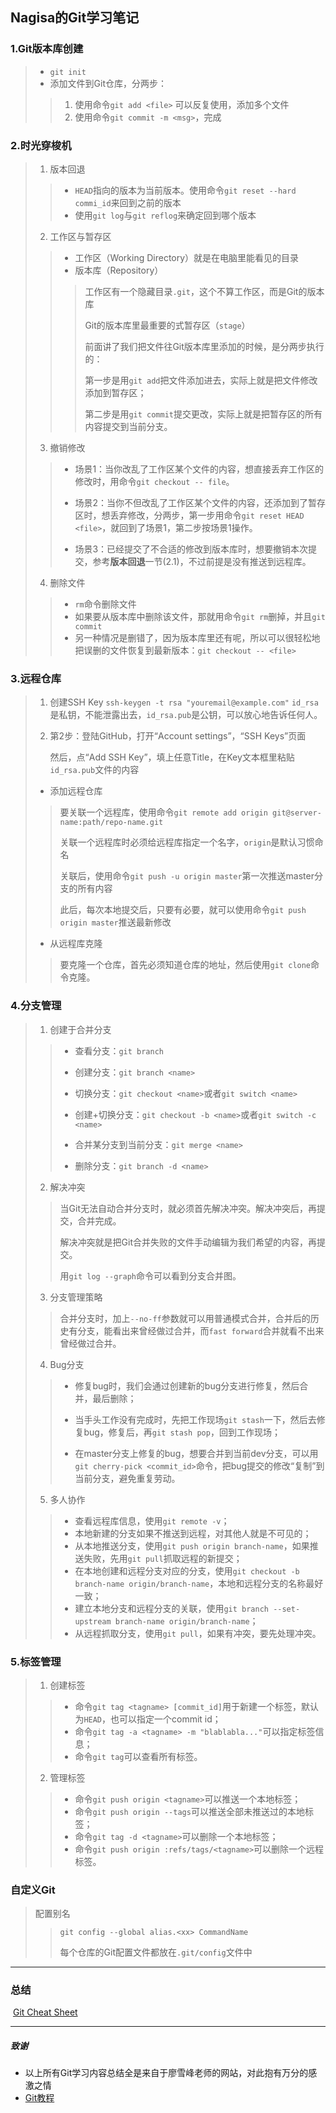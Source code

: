 ## Nagisa的Git学习笔记

### 1.Git版本库创建

> + `git init`
> + 添加文件到Git仓库，分两步：
>
> > 1. 使用命令`git add <file>` 可以反复使用，添加多个文件
> > 2. 使用命令`git commit -m <msg>`，完成

### 2.时光穿梭机

> 1. 版本回退
>
> > - `HEAD`指向的版本为当前版本。使用命令`git reset --hard commi_id`来回到之前的版本
> > - 使用`git log`与`git reflog`来确定回到哪个版本
>
> 2. 工作区与暂存区
>
> >- 工作区（Working Directory）就是在电脑里能看见的目录
> >- 版本库（Repository）
> >
> >> 工作区有一个隐藏目录`.git`，这个不算工作区，而是Git的版本库
> >>
> >> Git的版本库里最重要的式暂存区（`stage`）
> >>
> >> 前面讲了我们把文件往Git版本库里添加的时候，是分两步执行的：
> >>
> >> 第一步是用`git add`把文件添加进去，实际上就是把文件修改添加到暂存区；
> >>
> >> 第二步是用`git commit`提交更改，实际上就是把暂存区的所有内容提交到当前分支。
>
> 3. 撤销修改
>
> >- 场景1：当你改乱了工作区某个文件的内容，想直接丢弃工作区的修改时，用命令`git checkout -- file`。
> >
> >- 场景2：当你不但改乱了工作区某个文件的内容，还添加到了暂存区时，想丢弃修改，分两步，第一步用命令`git reset HEAD <file>`，就回到了场景1，第二步按场景1操作。
> >
> >- 场景3：已经提交了不合适的修改到版本库时，想要撤销本次提交，参考**版本回退**一节(2.1)，不过前提是没有推送到远程库。
>
> 4. 删除文件
>
> > - `rm`命令删除文件
> > - 如果要从版本库中删除该文件，那就用命令`git rm`删掉，并且`git commit`
> > - 另一种情况是删错了，因为版本库里还有呢，所以可以很轻松地把误删的文件恢复到最新版本：`git checkout -- <file>`

### 3.远程仓库

> 1. 创建SSH Key `ssh-keygen -t rsa "youremail@example.com"` `id_rsa`是私钥，不能泄露出去，`id_rsa.pub`是公钥，可以放心地告诉任何人。
>
> 2. 第2步：登陆GitHub，打开“Account settings”，“SSH Keys”页面
>
>    然后，点“Add SSH Key”，填上任意Title，在Key文本框里粘贴`id_rsa.pub`文件的内容
>
> - 添加远程仓库
>
> > 要关联一个远程库，使用命令`git remote add origin git@server-name:path/repo-name.git`
> >
> > 关联一个远程库时必须给远程库指定一个名字，`origin`是默认习惯命名
> >
> > 关联后，使用命令`git push -u origin master`第一次推送master分支的所有内容
> >
> > 此后，每次本地提交后，只要有必要，就可以使用命令`git push origin master`推送最新修改
>
> - 从远程库克隆
>
> > 要克隆一个仓库，首先必须知道仓库的地址，然后使用`git clone`命令克隆。

### 4.分支管理

> 1. 创建于合并分支
>
> > - 查看分支：`git branch`
> >
> > - 创建分支：`git branch <name>`
> >
> > - 切换分支：`git checkout <name>`或者`git switch <name>`
> >
> > - 创建+切换分支：`git checkout -b <name>`或者`git switch -c <name>`
> >
> > * 合并某分支到当前分支：`git merge <name>`
> >
> > - 删除分支：`git branch -d <name>`
>
> 2. 解决冲突
>
> > 当Git无法自动合并分支时，就必须首先解决冲突。解决冲突后，再提交，合并完成。
> >
> > 解决冲突就是把Git合并失败的文件手动编辑为我们希望的内容，再提交。
> >
> > 用`git log --graph`命令可以看到分支合并图。
>
> 3. 分支管理策略
>
> > 合并分支时，加上`--no-ff`参数就可以用普通模式合并，合并后的历史有分支，能看出来曾经做过合并，而`fast forward`合并就看不出来曾经做过合并。
>
> 4. Bug分支
>
> > - 修复bug时，我们会通过创建新的bug分支进行修复，然后合并，最后删除；
> >
> > - 当手头工作没有完成时，先把工作现场`git stash`一下，然后去修复bug，修复后，再`git stash pop`，回到工作现场；
> >
> > - 在master分支上修复的bug，想要合并到当前dev分支，可以用`git cherry-pick <commit_id>`命令，把bug提交的修改“复制”到当前分支，避免重复劳动。
>
> 5. 多人协作
>
> > - 查看远程库信息，使用`git remote -v`；
> > - 本地新建的分支如果不推送到远程，对其他人就是不可见的；
> > - 从本地推送分支，使用`git push origin branch-name`，如果推送失败，先用`git pull`抓取远程的新提交；
> > - 在本地创建和远程分支对应的分支，使用`git checkout -b branch-name origin/branch-name`，本地和远程分支的名称最好一致；
> > - 建立本地分支和远程分支的关联，使用`git branch --set-upstream branch-name origin/branch-name`；
> > - 从远程抓取分支，使用`git pull`，如果有冲突，要先处理冲突。

### 5.标签管理

> 1. 创建标签
>
> > - 命令`git tag <tagname> [commit_id]`用于新建一个标签，默认为`HEAD`，也可以指定一个commit id；
> > - 命令`git tag -a <tagname> -m "blablabla..."`可以指定标签信息；
> > - 命令`git tag`可以查看所有标签。
>
> 2. 管理标签
>
> > - 命令`git push origin <tagname>`可以推送一个本地标签；
> > - 命令`git push origin --tags`可以推送全部未推送过的本地标签；
> > - 命令`git tag -d <tagname>`可以删除一个本地标签；
> > - 命令`git push origin :refs/tags/<tagname>`可以删除一个远程标签。

### 自定义Git

> 配置别名
>
> > `git config --global alias.<xx> CommandName`
> >
> > 每个仓库的Git配置文件都放在`.git/config`文件中

_____

### 总结

​	[Git Cheat Sheet](https://liaoxuefeng.gitee.io/resource.liaoxuefeng.com/git/git-cheat-sheet.pdf)

*****

##### 致谢

+ 以上所有Git学习内容总结全是来自于廖雪峰老师的网站，对此抱有万分的感激之情
+ [Git教程](https://www.liaoxuefeng.com/wiki/896043488029600 "廖雪峰的Git教程")



​	